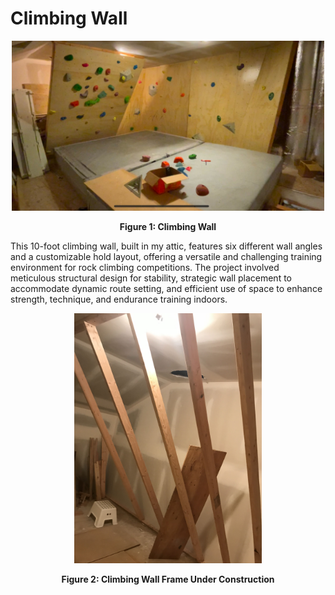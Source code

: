 # Climbing Wall
<div align="center">
  <img src="https://raw.githubusercontent.com/zgreenberg02/ClimbingWall/master/Images/ClimbingWall.jpg" alt="Climbing Wall" width="500">
  <p><b>Figure 1: Climbing Wall</b></p>
</div>

This 10-foot climbing wall, built in my attic, features six different wall angles and a customizable hold layout, offering a versatile and challenging training environment for rock climbing competitions. The project involved meticulous structural design for stability, strategic wall placement to accommodate dynamic route setting, and efficient use of space to enhance strength, technique, and endurance training indoors.
<br />

<div align="center">
  <img src="https://raw.githubusercontent.com/zgreenberg02/ClimbingWall/master/Images/ClimbingWallFrame.jpg" alt="Climbing Wall Frame" height="400">
  <p><b>Figure 2: Climbing Wall Frame Under Construction</b></p>
</div>

